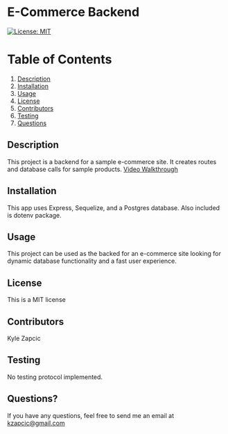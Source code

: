 # E-Commerce Backend
[![License: MIT](https://img.shields.io/badge/License-MIT-yellow.svg)](https://opensource.org/licenses/MIT)

# Table of Contents
1. [Description](#Description)
2. [Installation](#installation)
3. [Usage](#tusage)
4. [License](#license)
5. [Contributors](#contributors)
6. [Testing](#testing)
7. [Questions](#questions)

## Description
This project is a backend for a sample e-commerce site. It creates routes and database calls for sample products. 
[Video Walkthrough](https://drive.google.com/file/d/1hIGnEeFzkgaDPMuVlsOQm2dbAoOMafYF/view)

## Installation
This app uses Express, Sequelize, and a Postgres database. Also included is dotenv package.

## Usage
This project can be used as the backed for an e-commerce site looking for dynamic database functionality and a fast user experience.

## License
This is a MIT license

## Contributors
Kyle Zapcic

## Testing
No testing protocol implemented. 

## Questions?
If you have any questions, feel free to send me an email at [kzapcic@gmail.com](mailto:kzapcic@gmail.com)

